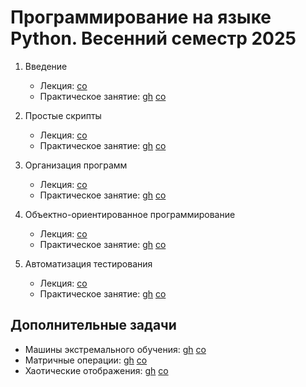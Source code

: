 # Программирование на языке Python. Весенний семестр 2025

1. Введение

    * Лекция:
    [co](https://colab.research.google.com/github/true-grue/kispython/blob/main/lect1.ipynb)
    * Практическое занятие:
    [gh](https://github.com/true-grue/kispython/blob/main/pract1.ipynb)
    [co](https://colab.research.google.com/github/true-grue/kispython/blob/main/pract1.ipynb)

1. Простые скрипты

    * Лекция:
    [co](https://colab.research.google.com/github/true-grue/kispython/blob/main/lect2.ipynb)
    * Практическое занятие:
    [gh](https://github.com/true-grue/kispython/blob/main/pract2.ipynb)
    [co](https://colab.research.google.com/github/true-grue/kispython/blob/main/pract2.ipynb)

1. Организация программ

    * Лекция:
    [co](https://colab.research.google.com/github/true-grue/kispython/blob/main/lect3.ipynb)
    * Практическое занятие:
    [gh](https://github.com/true-grue/kispython/blob/main/pract3.ipynb)
    [co](https://colab.research.google.com/github/true-grue/kispython/blob/main/pract3.ipynb)

1. Объектно-ориентированное программирование

    * Лекция:
    [co](https://colab.research.google.com/github/true-grue/kispython/blob/main/lect4.ipynb)
    * Практическое занятие:
    [gh](https://github.com/true-grue/kispython/blob/main/pract4.ipynb)
    [co](https://colab.research.google.com/github/true-grue/kispython/blob/main/pract4.ipynb)

1. Автоматизация тестирования

    * Лекция:
    [co](https://colab.research.google.com/github/true-grue/kispython/blob/main/lect5.ipynb)
    * Практическое занятие:
    [gh](https://github.com/true-grue/kispython/blob/main/pract5.ipynb)
    [co](https://colab.research.google.com/github/true-grue/kispython/blob/main/pract5.ipynb)

## Дополнительные задачи

* Машины экстремального обучения:
[gh](https://github.com/true-grue/kispython/blob/main/contrib/elm.ipynb)
[co](https://colab.research.google.com/github/true-grue/kispython/blob/main/contrib/elm.ipynb)
* Матричные операции:
[gh](https://github.com/true-grue/kispython/blob/main/contrib/matrices.ipynb)
[co](https://colab.research.google.com/github/true-grue/kispython/blob/main/contrib/matrices.ipynb)
* Хаотические отображения:
[gh](https://github.com/true-grue/kispython/blob/main/contrib/chaos.ipynb)
[co](https://colab.research.google.com/github/true-grue/kispython/blob/main/contrib/chaos.ipynb)
